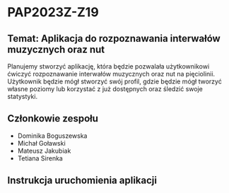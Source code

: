 # PAP2023Z-Z19

## Temat: Aplikacja do rozpoznawania interwałów muzycznych oraz nut

Planujemy stworzyć aplikację, która będzie pozwalała użytkownikowi ćwiczyć rozpoznawanie interwałów muzycznych oraz 
nut na pięciolinii. Użytkownik będzie mógł stworzyć swój profil, gdzie będzie mógł tworzyć własne poziomy lub 
korzystać z już dostępnych oraz śledzić swoje statystyki.

## Członkowie zespołu

* Dominika Boguszewska
* Michał Goławski
* Mateusz Jakubiak
* Tetiana	Sirenka

## Instrukcja uruchomienia aplikacji

